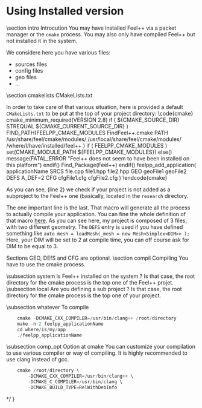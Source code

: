 Using Installed version
=======================


\section intro Introcution
You may have installed Feel++ via a packet manager or the `cmake` process.
You may also only have compiled Feel++ but not installed it in the system.

We considere here you have various files:
* sources files
* config files
* geo files
* ...

\section cmakelists CMakeLists.txt

In order to take care of that various situation, here is provided a default `CMakeLists.txt` to be put at the top of your project directory:
\code{cmake}
cmake_minimum_required(VERSION 2.8)
if ( ${CMAKE_SOURCE_DIR} STREQUAL ${CMAKE_CURRENT_SOURCE_DIR} )
	FIND_PATH(FEELPP_CMAKE_MODULES FindFeel++.cmake
						PATH  /usr/share/feel/cmake/modules/
									/usr/local/share/feel/cmake/modules/
									/where/I/have/installed/feel++ )
	if ( FEELPP_CMAKE_MODULES )
		set(CMAKE_MODULE_PATH ${FEELPP_CMAKE_MODULES})
	else()
		message(FATAL_ERROR "Feel++ does not seem to have been installed on this platform")
	endif()
	Find_Package(Feel++)
endif()
feelpp_add_application(
 applicationName
  SRCS file.cpp file1.hpp file2.hpp
  GEO geoFile1 geoFile2
  DEFS A_DEF=2
  CFG cfgFile1.cfg cfgFile2.cfg )
\endcode{cmake}

As you can see, (line 2) we check if your project is not added as a subproject to the Feel++ one (basically, located in the `research` directory.

The one important line is the last. That macro will generate all the process to actually compile your application.
You can fine the whole definition of that macro [here](https://github.com/feelpp/feelpp/blob/develop/cmake/modules/feelpp.macros.cmake).
As you can see here, my project is composed of 3 files, with two different geometry.
The `DEFS` entry is used if you have defined something like
`
	auto mesh = loadMesh(_mesh = new Mesh<Simplex<DIM>> );
`
Here, your DIM will be set to 2 at compile time, you can off course ask for DIM to be equal to 3.

Sections GEO, DEfS and CFG are optional.
\section compil Compiling
You have to use the cmake process.

\subsection system Is Feel++ installed on the system ?
Is that case, the root directory for the cmake process is the top one of the Feel++ projet.
\subsection local Are you defining a sub project ?
Is that case, the root directory for the cmake process is the top one of your project.

\subsection whatever To compile
```cpp
	cmake -DCMAKE_CXX_COMPILER=/usr/bin/clang++ /root/directory
	make -n 2 feelpp_applicationName
	cd where/is/my/app
	./feelpp_applicationName
```

\subsection comp_opt Option at cmake
You can customize your compilation to use various compiler or way of compiling.
It is highly recommended to use clang instead of gcc.
```cpp
	cmake /root/directory \
		-DCMAKE_CXX_COMPILER=/usr/bin/clang++ \
		-DCMAKE_C_COMPILER=/usr/bin/clang \
		-DCMAKE_BUILD_TYPE=RelWithDebInfo
```




*/
}
